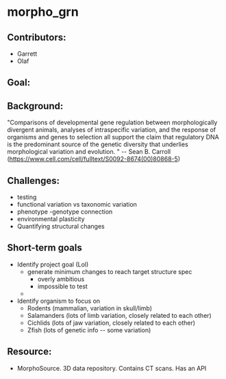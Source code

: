 # morpho_grn

## Contributors:
 - Garrett
 - Olaf

## Goal:

## Background:
"Comparisons of developmental gene regulation between morphologically divergent animals, analyses of intraspecific variation, and the response of organisms and genes to selection all support the claim that regulatory DNA is the predominant source of the genetic diversity that underlies morphological variation and evolution. " -- Sean B. Carroll (https://www.cell.com/cell/fulltext/S0092-8674(00)80868-5)

## Challenges:
- testing
- functional variation vs taxonomic variation
- phenotype -genotype connection
- environmental plasticity
- Quantifying structural changes

## Short-term goals
- Identify project goal (Lol)
    - generate minimum changes to reach target structure spec
        - overly ambitious
        - impossible to test
    - 
- Identify organism to focus on
   - Rodents (mammalian, variation in skull/limb)
   - Salamanders (lots of limb variation, closely related to each other)
   - Cichlids (lots of jaw variation, closely related to each other)
   - Zfish (lots of genetic info -- some variation)

## Resource:
- MorphoSource. 3D data repository. Contains CT scans. Has an API
